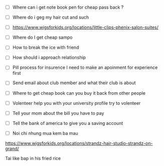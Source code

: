 - [ ]  Where can i get note book pen for cheap pass back ? 
- [ ] Where do i geg my hair cut and such 
- [ ] https://www.wigsforkids.org/locations/little-clips-phenix-salon-suites/
- [ ] Where do I get cheap sampo 
- [ ] How to break the ice with friend 
- [ ] How should i approach relationship 
- [ ] Pill process for insurence I need to make an apoinment for experience first 
- [ ] Send email about club member and what their club is about 
- [ ] Where to get cheap book can you buy it back from other people 
- [ ] Volenteer help you with your university profile try to volenteer 
- [ ] Tell your mom about the bill you have to pay 
- [ ] Tell the bank of america to give you a saving account 
- [ ] Noi chi nhung mua kem ba mau 


https://www.wigsforkids.org/locations/strandz-hair-studio-strandz-on-grand/


Tai like bap in his fried rice 
